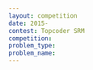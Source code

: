 ```yaml
---
layout: competition
date: 2015-
contest: Topcoder SRM
competition: 
problem_type: 
problem_name: 
---
```



